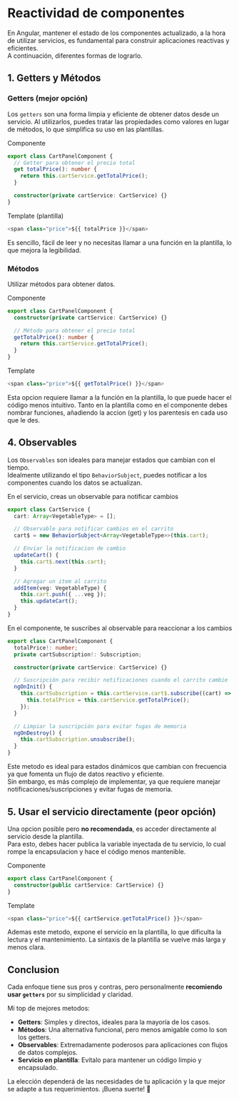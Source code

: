 # Reactividad de componentes

En Angular, mantener el estado de los componentes actualizado, a la hora de utilizar servicios, es fundamental para construir aplicaciones reactivas y eficientes.  
A continuación, diferentes formas de lograrlo.

## 1. Getters y Métodos

### Getters (mejor opción)

Los `getters` son una forma limpia y eficiente de obtener datos desde un servicio. Al utilizarlos, puedes tratar las propiedades como valores en lugar de métodos, lo que simplifica su uso en las plantillas.

Componente

```typescript
export class CartPanelComponent {
  // Getter para obtener el precio total
  get totalPrice(): number {
    return this.cartService.getTotalPrice();
  }

  constructor(private cartService: CartService) {}
}
```

Template (plantilla)

```js
<span class="price">${{ totalPrice }}</span>
```

Es sencillo, fácil de leer y no necesitas llamar a una función en la plantilla, lo que mejora la legibilidad.

### Métodos

Utilizar métodos para obtener datos.

Componente

```typescript
export class CartPanelComponent {
  constructor(private cartService: CartService) {}

  // Método para obtener el precio total
  getTotalPrice(): number {
    return this.cartService.getTotalPrice();
  }
}
```

Template

```js
<span class="price">${{ getTotalPrice() }}</span>
```

Esta opcion requiere llamar a la función en la plantilla, lo que puede hacer el código menos intuitivo.
Tanto en la plantilla como en el componente debes nombrar funciones, añadiendo la accion (get) y los parentesis en cada uso que le des.

## 4. Observables

Los `Observables` son ideales para manejar estados que cambian con el tiempo.  
Idealmente utilizando el tipo `BehaviorSubject`, puedes notificar a los componentes cuando los datos se actualizan.

En el servicio, creas un observable para notificar cambios

```typescript
export class CartService {
  cart: Array<VegetableType> = [];

  // Observable para notificar cambios en el carrito
  cart$ = new BehaviorSubject<Array<VegetableType>>(this.cart);

  // Enviar la notificacion de cambio
  updateCart() {
    this.cart$.next(this.cart);
  }

  // Agregar un item al carrito
  addItem(veg: VegetableType) {
    this.cart.push({ ...veg });
    this.updateCart();
  }
}
```

En el componente, te suscribes al observable para reaccionar a los cambios

```typescript
export class CartPanelComponent {
  totalPrice!: number;
  private cartSubscription!: Subscription;

  constructor(private cartService: CartService) {}

  // Suscripción para recibir notificaciones cuando el carrito cambie
  ngOnInit() {
    this.cartSubscription = this.cartService.cart$.subscribe((cart) => {
      this.totalPrice = this.cartService.getTotalPrice();
    });
  }

  // Limpiar la suscripción para evitar fugas de memoria
  ngOnDestroy() {
    this.cartSubscription.unsubscribe();
  }
}
```

Este metodo es ideal para estados dinámicos que cambian con frecuencia ya que fomenta un flujo de datos reactivo y eficiente.  
Sin embargo, es más complejo de implementar, ya que requiere manejar notificaciones/suscripciones y evitar fugas de memoria.

## 5. Usar el servicio directamente (peor opción)

Una opcion posible pero **no recomendada**, es acceder directamente al servicio desde la plantilla.  
Para esto, debes hacer publica la variable inyectada de tu servicio, lo cual rompe la encapsulacion y hace el código menos mantenible.

Componente

```typescript
export class CartPanelComponent {
  constructor(public cartService: CartService) {}
}
```

Template

```js
<span class="price">${{ cartService.getTotalPrice() }}</span>
```

Ademas este metodo, expone el servicio en la plantilla, lo que dificulta la lectura y el mantenimiento. La sintaxis de la plantilla se vuelve más larga y menos clara.

## Conclusion

Cada enfoque tiene sus pros y contras, pero personalmente **recomiendo usar `getters`** por su simplicidad y claridad.

Mi top de mejores metodos:

- **Getters**: Simples y directos, ideales para la mayoría de los casos.
- **Métodos**: Una alternativa funcional, pero menos amigable como lo son los getters.
- **Observables**: Extremadamente poderosos para aplicaciones con flujos de datos complejos.
- **Servicio en plantilla**: Evítalo para mantener un código limpio y encapsulado.

La elección dependerá de las necesidades de tu aplicación y la que mejor se adapte a tus requerimientos. ¡Buena suerte! 🚀
